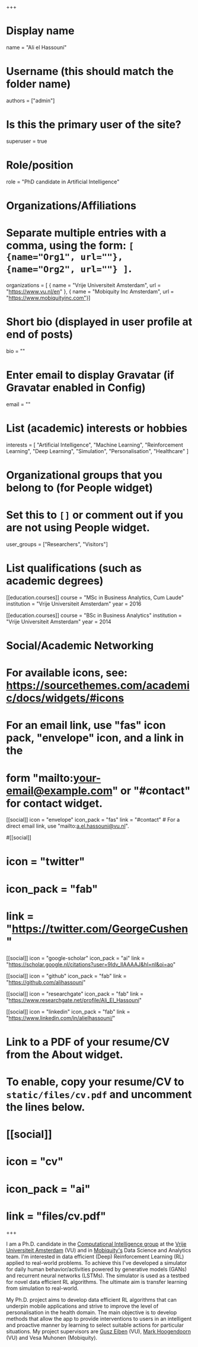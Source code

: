 +++
# Display name
name = "Ali el Hassouni"

# Username (this should match the folder name)
authors = ["admin"]

# Is this the primary user of the site?
superuser = true

# Role/position
role = "PhD candidate in Artificial Intelligence"

# Organizations/Affiliations
#   Separate multiple entries with a comma, using the form: `[ {name="Org1", url=""}, {name="Org2", url=""} ]`.
organizations = [ { name = "Vrije Universiteit Amsterdam", url = "https://www.vu.nl/en" },
                    { name = "Mobiquity Inc Amsterdam", url = "https://www.mobiquityinc.com"}]

# Short bio (displayed in user profile at end of posts)
bio = ""

# Enter email to display Gravatar (if Gravatar enabled in Config)
email = ""

# List (academic) interests or hobbies
interests = [
  "Artificial Intelligence",
  "Machine Learning",
  "Reinforcement Learning",
  "Deep Learning",
  "Simulation",
  "Personalisation",
  "Healthcare"
]

# Organizational groups that you belong to (for People widget)
#   Set this to `[]` or comment out if you are not using People widget.
user_groups = ["Researchers", "Visitors"]

# List qualifications (such as academic degrees)

[[education.courses]]
  course = "MSc in Business Analytics, Cum Laude"
  institution = "Vrije Universiteit Amsterdam"
  year = 2016

[[education.courses]]
  course = "BSc in Business Analytics"
  institution = "Vrije Universiteit Amsterdam"
  year = 2014

# Social/Academic Networking
# For available icons, see: https://sourcethemes.com/academic/docs/widgets/#icons
#   For an email link, use "fas" icon pack, "envelope" icon, and a link in the
#   form "mailto:your-email@example.com" or "#contact" for contact widget.

[[social]]
  icon = "envelope"
  icon_pack = "fas"
  link = "#contact"  # For a direct email link, use "mailto:a.el.hassouni@vu.nl".

#[[social]]
#  icon = "twitter"
#  icon_pack = "fab"
#  link = "https://twitter.com/GeorgeCushen"

[[social]]
  icon = "google-scholar"
  icon_pack = "ai"
  link = "https://scholar.google.nl/citations?user=9Idv_lIAAAAJ&hl=nl&oi=ao"

[[social]]
  icon = "github"
  icon_pack = "fab"
  link = "https://github.com/alihassouni"

[[social]]
  icon = "researchgate"
  icon_pack = "fab"
  link = "https://www.researchgate.net/profile/Ali_El_Hassouni"

[[social]]
  icon = "linkedin"
  icon_pack = "fab"
  link = "https://www.linkedin.com/in/alielhassouni/"
# Link to a PDF of your resume/CV from the About widget.
# To enable, copy your resume/CV to `static/files/cv.pdf` and uncomment the lines below.
# [[social]]
#   icon = "cv"
#   icon_pack = "ai"
#   link = "files/cv.pdf"

+++

I am a Ph.D. candidate in the <a href="https://www.cs.vu.nl/ci/" target="_blank">Computational Intelligence group</a> at the <a href="https://www.cs.vu.nl/en/" target="_blank">Vrije Universiteit Amsterdam</a> (VU) and in <a href="https://www.mobiquityinc.com" target="_blank">Mobiquity's</a> Data Science and Analytics team. I'm interested in data efficient (Deep) Reinforcement Learning (RL) applied to real-world problems. To achieve this I've developed a simulator for daily human behavior/activities powered by generative models (GANs) and recurrent neural networks (LSTMs). The simulator is used as a testbed for novel data efficient RL algorithms. The ultimate aim is transfer learning from simulation to real-world.

My Ph.D. project aims to develop data efficient RL algorithms that can underpin mobile applications and strive to improve the level of personalisation in the health domain. The main objective is to develop methods that allow the app to provide interventions to users in an intelligent and proactive manner by learning to select suitable actions for particular situations. My project supervisors are <a href="https://www.cs.vu.nl/~gusz/" target="_blank"> Gusz Eiben</a> (VU), <a href="https://www.cs.vu.nl/~mhoogen/" target="_blank"> Mark Hoogendoorn</a> (VU) and Vesa Muhonen (Mobiquity).
